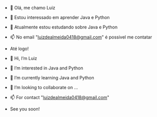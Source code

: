 
- 👋 Olá, me chamo Luiz 
- 👀 Estou interessado em aprender Java e Python
- 🌱 Atualmente estou estudando sobre Java e Python
- 📫 No email "luizdealmeida0418@gmail.com" é possivel me contatar
- Até logo!



- 👋 Hi, I’m Luiz
- 👀 I’m interested in Java and Python
- 🌱 I’m currently learning Java and Python
- 💞️ I’m looking to collaborate on ...
- 📫 For contact "luizdealmeida0418@gmail.com"
- See you soon!
